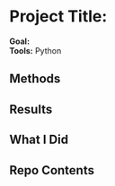 # Project Title: 

**Goal:**   
**Tools:** Python  

## Methods


## Results

## What I Did


## Repo Contents

